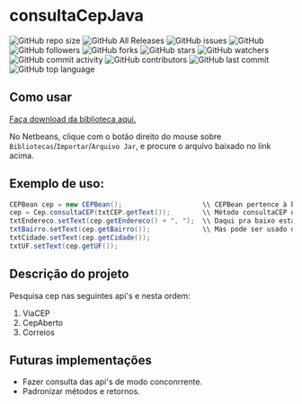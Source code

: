 # consultaCepJava

![GitHub repo size](https://img.shields.io/github/repo-size/mckatoo/consultaCepJava) ![GitHub All Releases](https://img.shields.io/github/downloads/mckatoo/consultaCepJava/total) ![GitHub issues](https://img.shields.io/github/issues/mckatoo/consultaCepJava) ![GitHub](https://img.shields.io/github/license/mckatoo/consultaCepJava) ![GitHub followers](https://img.shields.io/github/followers/mckatoo) ![GitHub forks](https://img.shields.io/github/forks/mckatoo/consultacepjava) ![GitHub stars](https://img.shields.io/github/stars/mckatoo/consultacepjava) ![GitHub watchers](https://img.shields.io/github/watchers/mckatoo/consultacepjava) ![GitHub commit activity](https://img.shields.io/github/commit-activity/m/mckatoo/consultacepjava) ![GitHub contributors](https://img.shields.io/github/contributors/mckatoo/consultacepjava) ![GitHub last commit](https://img.shields.io/github/last-commit/mckatoo/consultacepjava) ![GitHub top language](https://img.shields.io/github/languages/top/mckatoo/consultacepjava) 

## Como usar
[Faça download da biblioteca aqui.](https://github.com/mckatoo/consultaCepJava/blob/master/store/ConsultaCEP.jar)

No Netbeans, clique com o botão direito do mouse sobre `Bibliotecas`/`Importar`/`Arquivo Jar`, e procure o arquivo baixado no link acima.

## Exemplo de uso:
```java
CEPBean cep = new CEPBean();                    \\ CEPBean pertence à biblioteca
cep = Cep.consultaCEP(txtCEP.getText());        \\ Método consultaCEP usa como parametro uma String no formato 00000000
txtEndereco.setText(cep.getEndereco() + ", ");  \\ Daqui pra baixo está preenchendo JTextViews como os atributos do objeto.
txtBairro.setText(cep.getBairro());             \\ Mas pode ser usado de outras maneiras. Use sua imaginação. ;)
txtCidade.setText(cep.getCidade());
txtUF.setText(cep.getUF());
```
## Descrição do projeto
Pesquisa cep nas seguintes api's e nesta ordem:
 1. ViaCEP
 2. CepAberto
 3. Correios
 
## Futuras implementações
- Fazer consulta das api's de modo conconrrente.
- Padronizar métodos e retornos.
